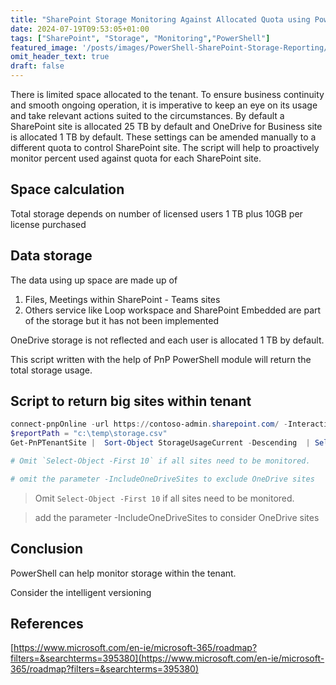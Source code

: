 ```yaml
---
title: "SharePoint Storage Monitoring Against Allocated Quota using PowerShell"
date: 2024-07-19T09:53:05+01:00
tags: ["SharePoint", "Storage", "Monitoring","PowerShell"]
featured_image: '/posts/images/PowerShell-SharePoint-Storage-Reporting/Storage_Metric.png'
omit_header_text: true
draft: false
---
```


There is limited space allocated to the tenant. To ensure business continuity and smooth ongoing operation, it is imperative to keep an eye on its usage and take relevant actions suited to the circumstances. By default a SharePoint site is allocated 25 TB by default and OneDrive for Business site is allocated 1 TB by default. These settings can be amended manually to a different quota to control SharePoint site. The script will help to proactively monitor percent used against quota for each SharePoint site.

## Space calculation
Total storage depends on number of licensed users
1 TB plus 10GB per license purchased

## Data storage

The data using up space are made up of
1.	Files, Meetings within SharePoint - Teams sites
2.	Others service like Loop workspace and SharePoint Embedded are part of the storage but it has not been implemented

OneDrive storage is not reflected and each user is allocated 1 TB by default.

This script written with the help of PnP PowerShell module will return the total storage usage. 

## Script to return big sites within tenant

```PowerShell
connect-pnpOnline -url https://contoso-admin.sharepoint.com/ -Interactive
$reportPath = "c:\temp\storage.csv"
Get-PnPTenantSite |  Sort-Object StorageUsageCurrent -Descending  | Select-Object Url, @{Name='StorageUsageCurrent (GB)'; Expression={$_.StorageUsageCurrent / 1024}}, @{Name='StorageQuota (GB)'; Expression={$_.StorageQuota / 1024}}, @{Name='% Used'; Expression={'{0:P2}' -f ($_.StorageUsageCurrent / $_.StorageQuota)}} | Select-Object -First 10| export-csv  $reportPath -notypeinformation

# Omit `Select-Object -First 10` if all sites need to be monitored. 

# omit the parameter -IncludeOneDriveSites to exclude OneDrive sites 

```

> Omit `Select-Object -First 10` if all sites need to be monitored. 

> add the parameter -IncludeOneDriveSites to consider OneDrive sites 


## Conclusion

PowerShell can help monitor storage within the tenant.

Consider the intelligent versioning

## References

[https://www.microsoft.com/en-ie/microsoft-365/roadmap?filters=&searchterms=395380](https://www.microsoft.com/en-ie/microsoft-365/roadmap?filters=&searchterms=395380)